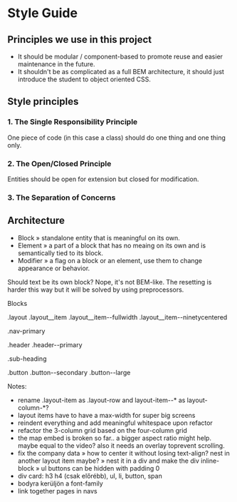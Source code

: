 # Style Guide

## Principles we use in this project

- It should be modular / component-based to promote reuse and easier maintenance in the future.
- It shouldn't be as complicated as a full BEM architecture, it should just introduce the student to object oriented CSS.

## Style principles

### 1. The Single Responsibility Principle

One piece of code (in this case a class) should do one thing and one thing only.

### 2. The Open/Closed Principle

Entities should be open for extension but closed for modification. 

### 3. The Separation of Concerns

## Architecture

- Block » standalone entity that is meaningful on its own.
- Element » a part of a block that has no meaing on its own and is semantically tied to its block.
- Modifier » a flag on a block or an element, use them to change appearance or behavior.

Should text be its own block? 
Nope, it's not BEM-like. The resetting is harder this way but it will be solved by using preprocessors.

Blocks

.layout
  .layout__item
      .layout__item--fullwidth
      .layout__item--ninetycentered

.nav-primary

.header
  .header--primary

.sub-heading

.button
  .button--secondary
  .button--large

Notes:
- rename .layout-item as .layout-row and layout-item--* as layout-column-*?
- layout items have to have a max-width for super big screens
- reindent everything and add meaningful whitespace upon refactor
- refactor the 3-column grid based on the four-column grid
- the map embed is broken so far.. a bigger aspect ratio might help. maybe equal to the video? also it needs an overlay toprevent scrolling.
- fix the company data » how to center it without losing text-align? nest in another layout item maybe? » nest it in a div and make the div inline-block » ul buttons can be hidden with padding 0
- div card: h3 h4 (csak előrébb), ul, li, button, span
- bodyra kerüljön a font-family
- link together pages in navs